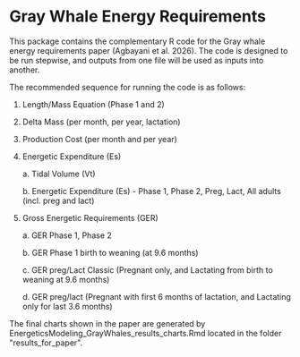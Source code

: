 # Gray Whale Energy Requirements

This package contains the complementary R code for the Gray whale energy requirements paper (Agbayani et al. 2026).
The code is designed to be run stepwise, and outputs from one file will be used as inputs into another. 

The recommended sequence for running the code is as follows:
1. Length/Mass Equation (Phase 1 and 2)
2. Delta Mass (per month, per year, lactation)
3. Production Cost (per month and per year)
4. Energetic Expenditure (Es)

    a. Tidal Volume (Vt)
   
    b. Energetic Expenditure (Es) - Phase 1, Phase 2, Preg, Lact, All adults (incl. preg and lact)

6. Gross Energetic Requirements (GER)

   a. GER Phase 1, Phase 2

   b. GER Phase 1 birth to weaning (at 9.6 months)

   c. GER preg/Lact Classic (Pregnant only, and Lactating from birth to weaning at 9.6 months)
   
   d. GER preg/lact (Pregnant with first 6 months of lactation, and Lactating only for last 3.6 months)


The final charts shown in the paper are generated by EnergeticsModeling_GrayWhales_results_charts.Rmd located in the folder "results_for_paper". 
